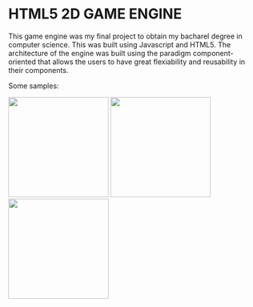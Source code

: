 # HTML5 2D GAME ENGINE

This game engine was my final project to obtain my bacharel degree in computer science. This was built using Javascript and HTML5. The architecture of the engine was built using the paradigm component-oriented that allows the users to have great flexiability and reusability in their components.

Some samples:

<img src="https://github.com/marcosharbs/caveman-game-engine/blob/master/samples/sample_01.png" height="200px">
<img src="https://github.com/marcosharbs/caveman-game-engine/blob/master/samples/sample_02.png" height="200px">
<img src="https://github.com/marcosharbs/caveman-game-engine/blob/master/samples/sample_03.png" height="200px">